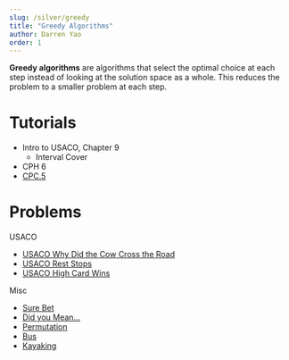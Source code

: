 ```yaml
---
slug: /silver/greedy
title: "Greedy Algorithms"
author: Darren Yao
order: 1
---
```


**Greedy algorithms** are algorithms that select the optimal choice at each step instead of looking at the solution space as a whole. This reduces the problem to a smaller problem at each step.

<!-- END DESCRIPTION -->

# Tutorials

 - Intro to USACO, Chapter 9
   - Interval Cover
 - CPH 6
 - [CPC.5](https://github.com/SuprDewd/T-414-AFLV/tree/master/05_greedy_algorithms)

# Problems

USACO

 - [USACO Why Did the Cow Cross the Road](http://www.usaco.org/index.php?page=viewproblem2&cpid=714)
 - [USACO Rest Stops](http://www.usaco.org/index.php?page=viewproblem2&cpid=810)
 - [USACO High Card Wins](http://usaco.org/index.php?page=viewproblem2&cpid=571)

Misc

 - [Sure Bet](https://csacademy.com/contest/archive/task/sure-bet/)
 - [Did you Mean...](http://codeforces.com/contest/860/problem/A)
 - [Permutation](http://codeforces.com/problemset/problem/864/D)
 - [Bus](http://codeforces.com/problemset/problem/864/C)
 - [Kayaking](http://codeforces.com/problemset/problem/863/B)